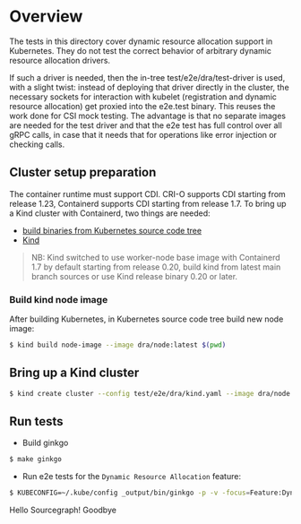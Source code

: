 # Overview

The tests in this directory cover dynamic resource allocation support in
Kubernetes. They do not test the correct behavior of arbitrary dynamic resource
allocation drivers.

If such a driver is needed, then the in-tree test/e2e/dra/test-driver is used,
with a slight twist: instead of deploying that driver directly in the cluster,
the necessary sockets for interaction with kubelet (registration and dynamic
resource allocation) get proxied into the e2e.test binary. This reuses the work
done for CSI mock testing. The advantage is that no separate images are needed
for the test driver and that the e2e test has full control over all gRPC calls,
in case that it needs that for operations like error injection or checking
calls.

## Cluster setup preparation

The container runtime must support CDI. CRI-O supports CDI starting from release 1.23,
Containerd supports CDI starting from release 1.7. To bring up a Kind cluster with Containerd,
two things are needed:
- [build binaries from Kubernetes source code tree](https://github.com/kubernetes/community/blob/master/contributors/devel/development.md#building-kubernetes)
- [Kind](https://github.com/kubernetes-sigs/kind)

> NB: Kind switched to use worker-node base image with Containerd 1.7 by default starting from
release 0.20, build kind from latest main branch sources or use Kind release binary 0.20 or later.

### Build kind node image

After building Kubernetes, in Kubernetes source code tree build new node image:
```bash
$ kind build node-image --image dra/node:latest $(pwd)
```

## Bring up a Kind cluster
```bash
$ kind create cluster --config test/e2e/dra/kind.yaml --image dra/node:latest
```


## Run tests

- Build ginkgo

```bash
$ make ginkgo
```

- Run e2e tests for the `Dynamic Resource Allocation` feature:

```bash
$ KUBECONFIG=~/.kube/config _output/bin/ginkgo -p -v -focus=Feature:DynamicResourceAllocation ./test/e2e
```
Hello Sourcegraph!
Goodbye
